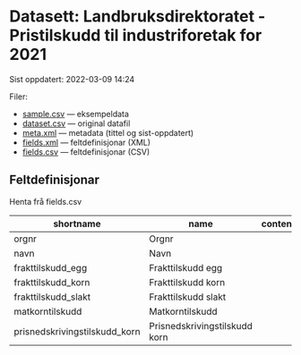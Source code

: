 # Datasett: 	Landbruksdirektoratet - Pristilskudd til industriforetak for 2021
 Sist oppdatert: 2022-03-09 14:24

 Filer:
 - [sample.csv](sample.csv) — eksempeldata
 - [dataset.csv](dataset.csv) — original datafil
 - [meta.xml](meta.xml) — metadata (tittel og sist-oppdatert)
 - [fields.xml](fields.xml) — feltdefinisjonar (XML)
 - [fields.csv](fields.csv) — feltdefinisjonar (CSV)


## Feltdefinisjonar
Henta frå fields.csv

| shortname | name | content |
| --- | --- | --- |
| orgnr | Orgnr |  |
| navn | Navn |  |
| frakttilskudd_egg | Frakttilskudd egg |  |
| frakttilskudd_korn | Frakttilskudd korn |  |
| frakttilskudd_slakt | Frakttilskudd slakt |  |
| matkorntilskudd | Matkorntilskudd |  |
| prisnedskrivingstilskudd_korn | Prisnedskrivingstilskudd korn |  |

